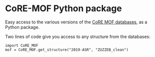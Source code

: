 # CoRE-MOF Python package

Easy access to the various versions of the [CoRE MOF databases](https://cmcp-group.github.io/database-tools/),
as a Python package.

Two lines of code give you access to any structure from the databases:

```
import CoRE_MOF
mof = CoRE_MOF.get_structure("2019-ASR", "ZUZZEB_clean")
```

